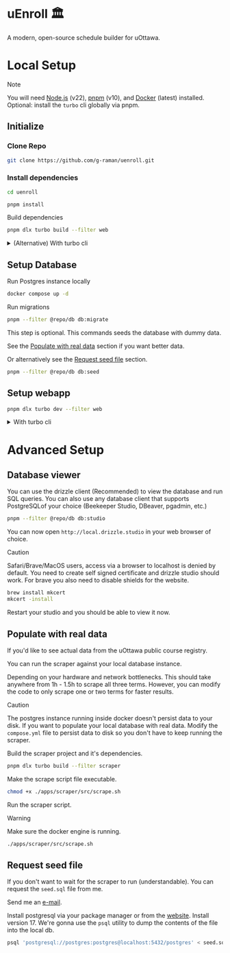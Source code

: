 # uEnroll 🏛️

A modern, open-source schedule builder for uOttawa.

# Local Setup

> [!NOTE]
> You will need [Node.js](https://nodejs.org/en) (v22), [pnpm](https://pnpm.io/) (v10), and [Docker](https://www.docker.com/) (latest) installed.
> Optional: install the `turbo` cli globally via pnpm.

## Initialize

### Clone Repo

```bash
git clone https://github.com/g-raman/uenroll.git
```

### Install dependencies

```bash
cd uenroll
```

```bash
pnpm install
```

Build dependencies

```bash
pnpm dlx turbo build --filter web
```

<details>
    <summary>(Alternative) With turbo cli</summary>

```bash
turbo build --filter web
```

</details>

## Setup Database

Run Postgres instance locally

```bash
docker compose up -d
```

Run migrations

```bash
pnpm --filter @repo/db db:migrate
```

This step is optional. This commands seeds the database with dummy data.

See the [Populate with real data](#populate-with-real-data) section if you want better data.

Or alternatively see the [Request seed file](#request-seed-file) section.

```bash
pnpm --filter @repo/db db:seed
```

## Setup webapp

```bash
pnpm dlx turbo dev --filter web
```

<details>
    <summary>With turbo cli</summary>

```bash
turbo dev --filter web
```

</details>

# Advanced Setup

## Database viewer

You can use the drizzle client (Recommended) to view the database and run SQL queries.
You can also use any database client that supports PostgreSQLof your choice (Beekeeper Studio, DBeaver, pgadmin, etc.)

```bash
pnpm --filter @repo/db db:studio
```

You can now open `http://local.drizzle.studio` in your web browser of choice.

> [!CAUTION]
> Safari/Brave/MacOS users, access via a browser to localhost is denied by default.
> You need to create self signed certificate and drizzle studio should work.
> For brave you also need to disable shields for the website.

```bash
brew install mkcert
mkcert -install
```

Restart your studio and you should be able to view it now.

## Populate with real data

If you'd like to see actual data from the uOttawa public course registry.

You can run the scraper against your local database instance.

Depending on your hardware and network bottlenecks. This should take anywhere from 1h - 1.5h to scrape all three terms.
However, you can modify the code to only scrape one or two terms for faster results.

> [!CAUTION]
> The postgres instance running inside docker doesn't persist data to your disk.
> If you want to populate your local database with real data.
> Modify the `compose.yml` file to persist data to disk so you don't have to keep running the scraper.

Build the scraper project and it's dependencies.

```bash
pnpm dlx turbo build --filter scraper
```

Make the scrape script file executable.

```bash
chmod +x ./apps/scraper/src/scrape.sh
```

Run the scraper script.

> [!WARNING]
> Make sure the docker engine is running.

```bash
./apps/scraper/src/scrape.sh
```

## Request seed file

If you don't want to wait for the scraper to run (understandable). You can request the `seed.sql` file from me.

Send me an [e-mail](mailto:gr.gupta.raman@gmail.com).

Install postgresql via your package manager or from the [website](https://www.postgresql.org/).
Install version 17. We're gonna use the `psql` utility to dump the contents of the file into the local db.

```bash
psql 'postgresql://postgres:postgres@localhost:5432/postgres' < seed.sql
```
